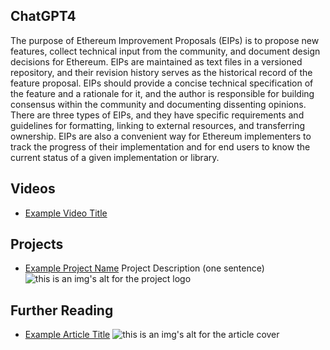 ## ChatGPT4

The purpose of Ethereum Improvement Proposals (EIPs) is to propose new features, collect technical input from the community, and document design decisions for Ethereum. EIPs are maintained as text files in a versioned repository, and their revision history serves as the historical record of the feature proposal. EIPs should provide a concise technical specification of the feature and a rationale for it, and the author is responsible for building consensus within the community and documenting dissenting opinions. There are three types of EIPs, and they have specific requirements and guidelines for formatting, linking to external resources, and transferring ownership. EIPs are also a convenient way for Ethereum implementers to track the progress of their implementation and for end users to know the current status of a given implementation or library.

## Videos

- [Example Video Title](https://www.youtube.com/watch?v=TDGq4aeevgY)

## Projects

- [Example Project Name](https://xxxx.xxx/xxxxx) Project Description (one sentence) ![this is an img's alt for the project logo](https://xxxx.xxx/project-logo.xxx)

## Further Reading

- [Example Article Title](https://xxxx.xxx/xxxxx) ![this is an img's alt for the article cover](https://xxxx.xxx/article-cover.xxx)

